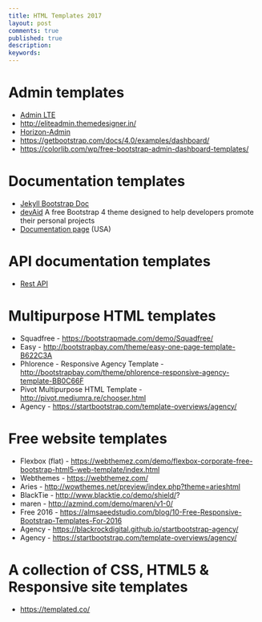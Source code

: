 ```yaml
---
title: HTML Templates 2017
layout: post
comments: true
published: true
description: 
keywords: 
---
```


# Admin templates

* [Admin LTE](https://adminlte.io/)
* <http://eliteadmin.themedesigner.in/>
* [Horizon-Admin](http://preview.themeforest.net/item/horizon-responsive-rtl-php-angularjs-web-app-kit/full_screen_preview/16498054?_ga=2.89281372.697179420.1497468169-1609161783.1497468169)
* <https://getbootstrap.com/docs/4.0/examples/dashboard/>
* <https://colorlib.com/wp/free-bootstrap-admin-dashboard-templates/>

# Documentation templates

* [Jekyll Bootstrap Doc](http://mistic100.github.io/jekyll-bootstrap-doc/)
* [devAid](https://themes.3rdwavemedia.com/demo/devaid/) A free Bootstrap 4 theme designed to help developers promote their personal projects
* [Documentation page](https://designsystem.digital.gov/page-templates/docs/) (USA)

# API documentation templates

* [Rest API](https://gist.github.com/iros/3426278)

# Multipurpose HTML templates

* Squadfree - https://bootstrapmade.com/demo/Squadfree/
* Easy - http://bootstrapbay.com/theme/easy-one-page-template-B622C3A
* Phlorence - Responsive Agency Template - http://bootstrapbay.com/theme/phlorence-responsive-agency-template-BB0C66F
* Pivot Multipurpose HTML Template - http://pivot.mediumra.re/chooser.html
* Agency - https://startbootstrap.com/template-overviews/agency/

# Free website templates

* Flexbox (flat) - https://webthemez.com/demo/flexbox-corporate-free-bootstrap-html5-web-template/index.html
* Webthemes - https://webthemez.com/
* Aries - http://wowthemes.net/preview/index.php?theme=arieshtml
* BlackTie - http://www.blacktie.co/demo/shield/?
* maren - http://azmind.com/demo/maren/v1-0/
* Free 2016 - https://almsaeedstudio.com/blog/10-Free-Responsive-Bootstrap-Templates-For-2016
* Agency - https://blackrockdigital.github.io/startbootstrap-agency/
* Agency - https://startbootstrap.com/template-overviews/agency/

# A collection of CSS, HTML5 & Responsive site templates

* <https://templated.co/>
